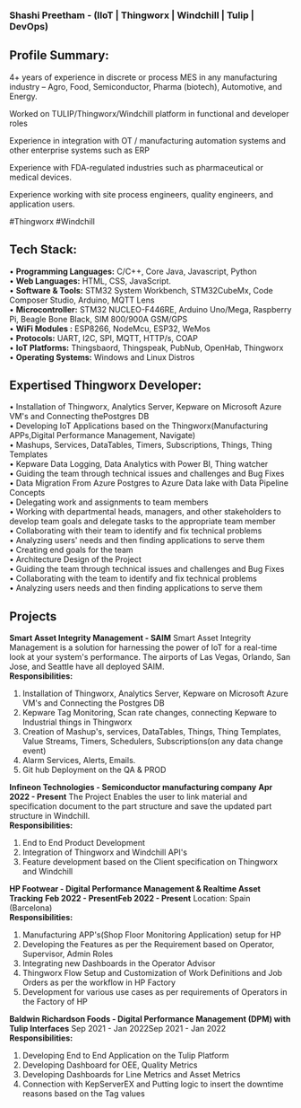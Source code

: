 ### Shashi Preetham - (IIoT | Thingworx | Windchill | Tulip | DevOps)
## **Profile Summary:**
4+ years of experience in discrete or process MES in any manufacturing industry – Agro, Food, Semiconductor, Pharma (biotech), Automotive, and Energy.</br>
 
Worked on TULIP/Thingworx/Windchill platform in functional and developer roles</br>
 
Experience in integration with OT / manufacturing automation systems and other enterprise systems such as ERP</br>
 
Experience with FDA-regulated industries such as pharmaceutical or medical devices.</br>
 
Experience working with site process engineers, quality engineers, and application users.</br>

#Thingworx #Windchill</br>

## **Tech Stack:**

• **Programming Languages:** C/C++, Core Java, Javascript, Python</br>
• **Web Languages:** HTML, CSS, JavaScript. </br>
• **Software & Tools:** STM32 System Workbench, STM32CubeMx, Code Composer Studio, Arduino, MQTT Lens </br>
• **Microcontroller:**  STM32 NUCLEO-F446RE, Arduino Uno/Mega, Raspberry Pi, Beagle Bone Black, SIM 800/900A GSM/GPS </br>
• **WiFi Modules :** ESP8266, NodeMcu, ESP32, WeMos </br>
• **Protocols:** UART, I2C, SPI, MQTT, HTTP/s, COAP</br>
• **IoT Platforms:** Thingsbaord, Thingspeak, PubNub, OpenHab, Thingworx </br>
• **Operating Systems:** Windows and Linux Distros</br>

## **Expertised Thingworx Developer:**
• Installation of Thingworx, Analytics Server, Kepware on Microsoft Azure VM's and Connecting thePostgres DB</br>
• Developing IoT Applications based on the Thingworx(Manufacturing APPs,Digital Performance Management, Navigate)</br>
• Mashups, Services, DataTables, Timers, Subscriptions, Things, Thing Templates</br>
• Kepware Data Logging, Data Analytics with Power BI, Thing watcher</br>
• Guiding the team through technical issues and challenges and Bug Fixes</br>
• Data Migration From Azure Postgres to Azure Data lake with Data Pipeline Concepts</br>
• Delegating work and assignments to team members</br>
• Working with departmental heads, managers, and other stakeholders to develop team goals and delegate tasks to the appropriate team member</br>
• Collaborating with their team to identify and fix technical problems</br>
• Analyzing users' needs and then finding applications to serve them</br>
• Creating end goals for the team</br>
• Architecture Design of the Project</br>
• Guiding the team through technical issues and challenges and Bug Fixes</br>
• Collaborating with the team to identify and fix technical problems</br>
• Analyzing users needs and then finding applications to serve them</br>

## **Projects**

**Smart Asset Integrity Management - SAIM**
Smart Asset Integrity Management is a solution for harnessing the power of IoT for a real-time look at your system's performance. The airports of Las Vegas, Orlando, San Jose, and Seattle have all deployed SAIM.</br>
**Responsibilities:**
1. Installation of Thingworx, Analytics Server, Kepware on Microsoft Azure VM's and Connecting the Postgres DB </br>
2. Kepware Tag Monitoring, Scan rate changes, connecting Kepware to Industrial things in Thingworx </br>
3. Creation of Mashup's, services, DataTables, Things, Thing Templates, Value Streams, Timers, Schedulers, Subscriptions(on any data change event) </br>
4. Alarm Services, Alerts, Emails. </br>
5. Git hub Deployment on the QA & PROD</br>


**Infineon Technologies - Semiconductor manufacturing company**
**Apr 2022 - Present**
The Project Enables the user to link material and specification document to the part structure and save the updated part structure in Windchill.</br>
**Responsibilities:**</br>
1. End to End Product Development</br>
2. Integration of Thingworx and Windchill API's</br>
3. Feature development based on the Client specification on Thingworx and Windchill</br>

**HP Footwear - Digital Performance Management & Realtime Asset Tracking**
**Feb 2022 - PresentFeb 2022 - Present**
Location: Spain (Barcelona)</br>
**Responsibilities:**</br>
1. Manufacturing APP's(Shop Floor Monitoring Application) setup for HP</br>
2. Developing the Features as per the Requirement based on Operator, Supervisor, Admin Roles </br>
3. Integrating new Dashboards in the Operator Advisor</br>
4. Thingworx Flow Setup and Customization of Work Definitions and Job Orders as per the workflow in HP Factory</br>
5. Development for various use cases as per requirements of Operators in the Factory of HP</br>

**Baldwin Richardson Foods - Digital Performance Management (DPM) with Tulip Interfaces**
Sep 2021 - Jan 2022Sep 2021 - Jan 2022</br>
**Responsibilities:**</br>
1. Developing End to End Application on the Tulip Platform</br>
2. Developing Dashboard for OEE, Quality Metrics</br>
3. Developing Dashboards for Line Metrics and Asset Metrics</br>
4. Connection with KepServerEX and Putting logic to insert the downtime reasons based on the Tag values</br>
